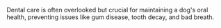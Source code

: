 Dental care is often overlooked but crucial for maintaining a dog's oral health, preventing issues like gum disease, tooth decay, and bad breath.
